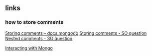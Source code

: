 ## links

### how to store comments
[Storing comments - docs.mongodb](http://docs.mongodb.org/ecosystem/use-cases/storing-comments/)
[Storing comments - SO question](http://stackoverflow.com/questions/11304739/how-to-store-threaded-comments-using-mongodb-and-mongoose-for-node-js)
[Nested comments - SO question](http://stackoverflow.com/questions/5262669/nested-comments-in-mongodb)


[Interacting with Mongo](http://dreamerslab.com/blog/en/write-a-todo-list-with-express-and-mongodb/)
